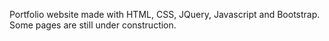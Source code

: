 Portfolio website made with HTML, CSS, JQuery, Javascript and Bootstrap. Some pages are still under construction. 